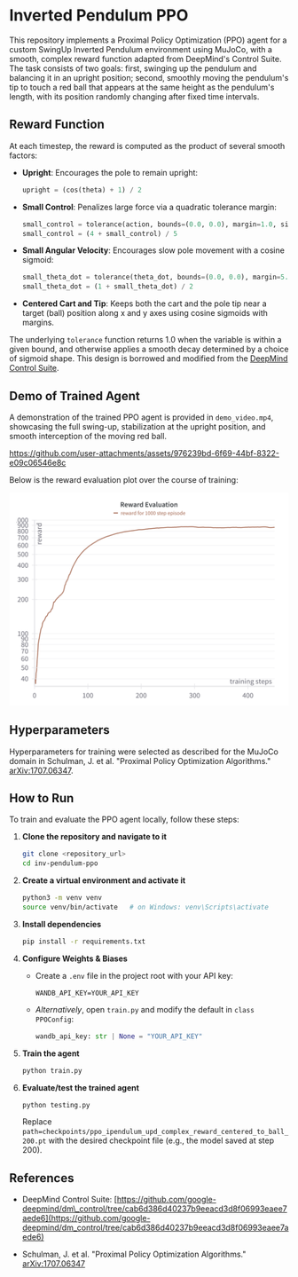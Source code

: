 # Inverted Pendulum PPO

This repository implements a Proximal Policy Optimization (PPO) agent for a custom SwingUp Inverted Pendulum environment using MuJoCo, with a smooth, complex reward function adapted from DeepMind's Control Suite. The task consists of two goals: first, swinging up the pendulum and balancing it in an upright position; second, smoothly moving the pendulum's tip to touch a red ball that appears at the same height as the pendulum's length, with its position randomly changing after fixed time intervals.

## Reward Function

At each timestep, the reward is computed as the product of several smooth factors:

* **Upright**: Encourages the pole to remain upright:

  ```python
  upright = (cos(theta) + 1) / 2
  ```
* **Small Control**: Penalizes large force via a quadratic tolerance margin:

  ```python
  small_control = tolerance(action, bounds=(0.0, 0.0), margin=1.0, sigmoid='quadratic', value_at_margin=0.0)
  small_control = (4 + small_control) / 5
  ```
* **Small Angular Velocity**: Encourages slow pole movement with a cosine sigmoid:

  ```python
  small_theta_dot = tolerance(theta_dot, bounds=(0.0, 0.0), margin=5.0, sigmoid='cosine')
  small_theta_dot = (1 + small_theta_dot) / 2
  ```
* **Centered Cart and Tip**: Keeps both the cart and the pole tip near a target (ball) position along x and y axes using cosine sigmoids with margins.

The underlying `tolerance` function returns 1.0 when the variable is within a given bound, and otherwise applies a smooth decay determined by a choice of sigmoid shape. This design is borrowed and modified from the [DeepMind Control Suite](https://github.com/google-deepmind/dm_control/tree/cab6d386d40237b9eeacd3d8f06993eaee7aede6).

## Demo of Trained Agent

A demonstration of the trained PPO agent is provided in `demo_video.mp4`, showcasing the full swing-up, stabilization at the upright position, and smooth interception of the moving red ball. 

https://github.com/user-attachments/assets/976239bd-6f69-44bf-8322-e09c06546e8c

Below is the reward evaluation plot over the course of training:

![Reward Evaluation Plot](reward_eval_plot.png)

## Hyperparameters

Hyperparameters for training were selected as described for the MuJoCo domain in Schulman, J. et al. "Proximal Policy Optimization Algorithms." [arXiv:1707.06347](https://arxiv.org/abs/1707.06347).

## How to Run

To train and evaluate the PPO agent locally, follow these steps:

1. **Clone the repository and navigate to it**

   ```bash
   git clone <repository_url>
   cd inv-pendulum-ppo
   ```
2. **Create a virtual environment and activate it**

   ```bash
   python3 -m venv venv
   source venv/bin/activate   # on Windows: venv\Scripts\activate
   ```
3. **Install dependencies**

   ```bash
   pip install -r requirements.txt
   ```
4. **Configure Weights & Biases**

   * Create a `.env` file in the project root with your API key:

     ```dotenv
     WANDB_API_KEY=YOUR_API_KEY
     ```
   * *Alternatively*, open `train.py` and modify the default in `class PPOConfig`:

     ```python
     wandb_api_key: str | None = "YOUR_API_KEY"
     ```
5. **Train the agent**

   ```bash
   python train.py
   ```
6. **Evaluate/test the trained agent**

   ```bash
   python testing.py 
   ```

   Replace `path=checkpoints/ppo_ipendulum_upd_complex_reward_centered_to_ball_200.pt` with the desired checkpoint file (e.g., the model saved at step 200).

## References

* DeepMind Control Suite: [https://github.com/google-deepmind/dm\_control/tree/cab6d386d40237b9eeacd3d8f06993eaee7aede6](https://github.com/google-deepmind/dm_control/tree/cab6d386d40237b9eeacd3d8f06993eaee7aede6)

* Schulman, J. et al. "Proximal Policy Optimization Algorithms." [arXiv:1707.06347](https://arxiv.org/abs/1707.06347)




